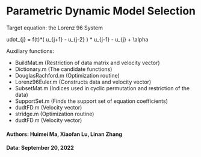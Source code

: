 # Parametric Dynamic Model Selection
Target equation: the Lorenz 96 System 

udot_{j} = f(t)*( u_{j+1} - u_{j-2} ) * u_{j-1} - u_{j} + \alpha

Auxiliary functions:  
 * BuildMat.m (Restriction of data matrix and velocity vector)
 * Dictionary.m (The candidate functions)
 * DouglasRachford.m (Optimization routine)
 * Lorenz96Euler.m (Constructs data and velocity vector)
 * SubsetMat.m (Indices used in cyclic permutation and restriction of the data)
 * SupportSet.m (Finds the support set of equation coefficients)
 * dudtFD.m (Velocity vector)  
 * stridge.m (Optimization routine)
 * dudtFD.m (Velocity vector)  
#### Authors: Huimei Ma, Xiaofan Lu, Linan Zhang  
#### Data: September 20, 2022
